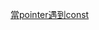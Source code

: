 <a href = https://medium.com/%E4%BA%A8%E5%88%A9%E7%9A%84%E7%A8%8B%E5%BC%8F%E6%97%A5%E8%AA%8C/c-%E7%95%B6pointer%E9%81%87%E5%88%B0const-f950bc898aab>當pointer遇到const
